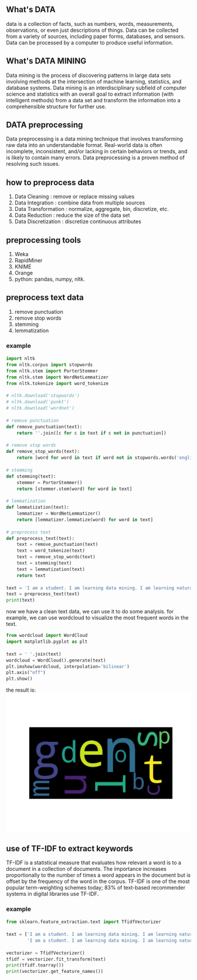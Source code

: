 ## What's DATA
data is a collection of facts, such as numbers, words, measurements, observations, or even just descriptions of things. Data can be collected from a variety of sources, including paper forms, databases, and sensors. Data can be processed by a computer to produce useful information.

## What's DATA MINING
Data mining is the process of discovering patterns in large data sets involving methods at the intersection of machine learning, statistics, and database systems. Data mining is an interdisciplinary subfield of computer science and statistics with an overall goal to extract information (with intelligent methods) from a data set and transform the information into a comprehensible structure for further use.

## DATA preprocessing
Data preprocessing is a data mining technique that involves transforming raw data into an understandable format. Real-world data is often incomplete, inconsistent, and/or lacking in certain behaviors or trends, and is likely to contain many errors. Data preprocessing is a proven method of resolving such issues.

## how to preprocess data
1. Data Cleaning : remove or replace missing values
2. Data Integration : combine data from multiple sources
3. Data Transformation : normalize, aggregate, bin, discretize, etc.
4. Data Reduction : reduce the size of the data set
5. Data Discretization : discretize continuous attributes

## preprocessing tools
1. Weka
2. RapidMiner
3. KNIME
4. Orange
5. python: pandas, numpy, nltk.

## preprocess text data
1. remove punctuation
2. remove stop words
3. stemming
4. lemmatization

### example
```python
import nltk
from nltk.corpus import stopwords
from nltk.stem import PorterStemmer
from nltk.stem import WordNetLemmatizer
from nltk.tokenize import word_tokenize

# nltk.download('stopwords')
# nltk.download('punkt')
# nltk.download('wordnet')

# remove punctuation
def remove_punctuation(text):
    return ''.join([c for c in text if c not in punctuation])

# remove stop words
def remove_stop_words(text):
    return [word for word in text if word not in stopwords.words('english')]

# stemming
def stemming(text):
    stemmer = PorterStemmer()
    return [stemmer.stem(word) for word in text]

# lemmatization
def lemmatization(text):
    lemmatizer = WordNetLemmatizer()
    return [lemmatizer.lemmatize(word) for word in text]

# preprocess text
def preprocess_text(text):
    text = remove_punctuation(text)
    text = word_tokenize(text)
    text = remove_stop_words(text)
    text = stemming(text)
    text = lemmatization(text)
    return text

text = 'I am a student. I am learning data mining. I am learning natural language processing.'
text = preprocess_text(text)
print(text)
```

now we have a clean text data, we can use it to do some analysis. for example, we can use wordcloud to visualize the most frequent words in the text.

```python
from wordcloud import WordCloud
import matplotlib.pyplot as plt

text = ' '.join(text)
wordcloud = WordCloud().generate(text)
plt.imshow(wordcloud, interpolation='bilinear')
plt.axis("off")
plt.show()
```
the result is:<br>
![](Figure_1.png)
## use of TF-IDF to extract keywords
TF-IDF is a statistical measure that evaluates how relevant a word is to a document in a collection of documents. The importance increases proportionally to the number of times a word appears in the document but is offset by the frequency of the word in the corpus. TF-IDF is one of the most popular term-weighting schemes today; 83% of text-based recommender systems in digital libraries use TF-IDF.

### example
```python
from sklearn.feature_extraction.text import TfidfVectorizer

text = ['I am a student. I am learning data mining. I am learning natural language processing.',
        'I am a student. I am learning data mining. I am learning natural language processing.']

vectorizer = TfidfVectorizer()
tfidf = vectorizer.fit_transform(text)
print(tfidf.toarray())
print(vectorizer.get_feature_names())
```
